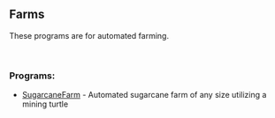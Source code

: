 ## Farms
These programs are for automated farming.  

<br>

### Programs:
- [SugarcaneFarm](./SugarcaneFarm/) - Automated sugarcane farm of any size utilizing a mining turtle

<br>
